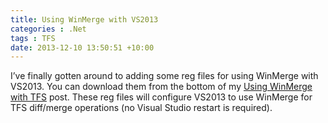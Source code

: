 ```yaml
---
title: Using WinMerge with VS2013
categories : .Net
tags : TFS
date: 2013-12-10 13:50:51 +10:00
---
```


I’ve finally gotten around to adding some reg files for using WinMerge with VS2013. You can download them from the bottom of my [Using WinMerge with TFS][0] post. These reg files will configure VS2013 to use WinMerge for TFS diff/merge operations (no Visual Studio restart is required).

[0]: /2007/06/19/using-winmerge-with-tfs/
